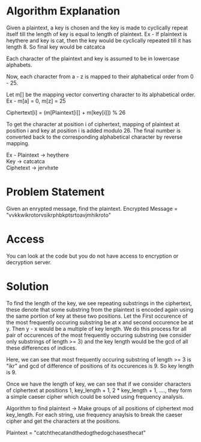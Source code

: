 

# Algorithm Explanation

Given a plaintext, a key is chosen and the key is made to cyclically repeat itself till the length of key is equal to length of plaintext.
Ex - If plaintext is heythere and key is cat, then the key would be cyclically repeated till it has length 8.
So final key would be catcatca

Each character of the plaintext and key is assumed to be in lowercase alphabets.

Now, each character from a - z is mapped to their alphabetical order from 0 - 25.

Let m[] be the mapping vector converting character to its alphabetical order. Ex - m[a] = 0, m[z] = 25

Ciphertext[i] = (m[Plaintext[i]] + m[key[i]]) % 26

To get the character at position i of ciphertext, mapping of plaintext at position i and key at position i is added modulo 26.
The final number is converted back to the corresponding alphabetical character by reverse mapping.

Ex - Plaintext -> heythere  
     Key ->       catcatca  
     Ciphetext -> jervhxte  

# Problem Statement

Given an enrypted message, find the plaintext.
Encrypted Message = "vvkkwikrotorvsikrphbkptsrtoavjmhikroto"

# Access
You can look at the code but you do not have access to encryption or decryption server.

# Solution
To find the length of the key, we see repeating substrings in the ciphertext, these denote that some substring from the plaintext is encoded again using the same portion of key at these two positions. Let the First occurence of the most frequently occuring substring be at x and second occurence be at y. Then y - x would be a multiple of key length. We do this process for all pair of occurences of the most frequently occuring substring (we consider only substrings of length >= 3) and the key length would be the gcd of all these differences of indices.

Here, we can see that most frequently occuring substring of length >= 3 is "ikr" and gcd of difference of positions of its occurences is 9.
So key length is 9.

Once we have the length of key, we can see that if we consider characters of ciphertext at positions 1, key_length + 1, 2 * key_length + 1, ...., they form a simple caeser cipher which could be solved using frequency analysis.

Algorithm to find plaintext -> Make groups of all positions of ciphertext mod key_length. For each string, use frequency anaylsis to break the caeser cipher and get the characters at the positions.

Plaintext = "catchthecatandthedogthedogchasesthecat"
